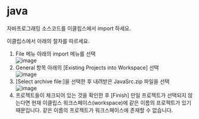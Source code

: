 # java
자바프로그래밍 소스코드를 이클립스에서 import 하세요.

이클립스에서 아래의 절차를 따르세요.
1. File 메뉴 아래의 import 메뉴를 선택<br>
   ![image](https://github.com/hjk7902/java/assets/13778400/7a018663-7e3c-423e-9f19-563dab49d4ac)
3. General 항목 아래의 [Existing Projects into Workspace] 선택<br>
   ![image](https://github.com/hjk7902/java/assets/13778400/6f9f39cd-8a04-4070-9aa7-97558379dfce)
4. [Select archive file:]을 선택한 후 내려받은 JavaSrc.zip 파일을 선택<br>
   ![image](https://github.com/hjk7902/java/assets/13778400/e6335cda-3d0e-4955-9dd6-155041f41839)
5. 프로젝트들이 체크되어 있는 것을 확인한 후 [Finish]
   만일 프로젝트가 선택되지 않는다면 현재 이클립스 워크스페이스(workspace)에 같은 이름의 프로젝트가 있기 때문입니다. 같은 이름의 프로젝트가 워크스페이스에 존재할 수 없습니다.
